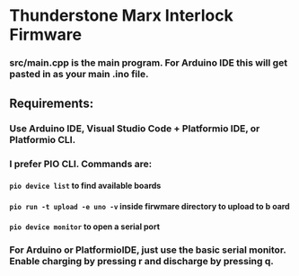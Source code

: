 # Thunderstone Marx Interlock Firmware

### src/main.cpp is the main program. For Arduino IDE this will get pasted in as your main .ino file.

## Requirements:
### Use Arduino IDE, Visual Studio Code + Platformio IDE, or Platformio CLI.
### I prefer PIO CLI. Commands are:
#### ```pio device list``` to find available boards
#### ```pio run -t upload -e uno -v``` inside firwmare directory to upload to b oard
#### ```pio device monitor``` to open a serial port
### For Arduino or PlatformioIDE, just use the basic serial monitor. Enable charging by pressing r and discharge by pressing q.
